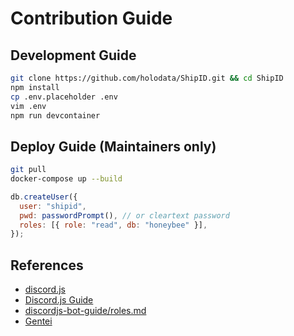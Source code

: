 # Contribution Guide

## Development Guide

```bash
git clone https://github.com/holodata/ShipID.git && cd ShipID
npm install
cp .env.placeholder .env
vim .env
npm run devcontainer

```

## Deploy Guide (Maintainers only)

```bash
git pull
docker-compose up --build
```

```js
db.createUser({
  user: "shipid",
  pwd: passwordPrompt(), // or cleartext password
  roles: [{ role: "read", db: "honeybee" }],
});
```

## References

- [discord.js](https://discord.js.org/#/docs/main/stable/general/welcome)
- [Discord.js Guide](https://discordjs.guide/#before-you-begin)
- [discordjs-bot-guide/roles.md](https://github.com/AnIdiotsGuide/discordjs-bot-guide/blob/master/understanding/roles.md)
- [Gentei](https://docs.member-gentei.tindabox.net/Discord/server-onboarding)
